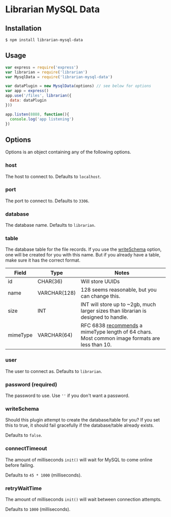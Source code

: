 # Librarian MySQL Data

## Installation

```
$ npm install librarian-mysql-data
```

## Usage

```js
var express = require('express')
var librarian = require('librarian')
var MysqlData = require('librarian-mysql-data')

var dataPlugin = new MysqlData(options) // see below for options
var app = express()
app.use('/files', librarian({
  data: dataPlugin
}))

app.listen(8888, function(){
  console.log('app listening')
})
```

## Options

Options is an object containing any of the following options.

### host

The host to connect to. Defaults to `localhost`.

### port

The port to connect to. Defaults to `3306`.

### database

The database name. Defaults to `librarian`.

### table

The database table for the file records. If you use the [writeSchema](#writeschema) option, one will be created for you with this name. But if you already have a table, make sure it has the correct format.

Field | Type | Notes
----- | ---- | -----
id | CHAR(36) | Will store UUIDs
name | VARCHAR(128) | 128 seems reasonable, but you can change this.
size | INT | INT will store up to ~2gb, much larger sizes than librarian is designed to handle.
mimeType | VARCHAR(64) | RFC 6838 [recommends](https://tools.ietf.org/html/rfc6838#section-4.2) a mimeType length of 64 chars. Most common image formats are less than 10.

### user

The user to connect as. Defaults to `librarian`.

### password (required)

The password to use. Use `''` if you don't want a password.

### writeSchema

Should this plugin attempt to create the database/table for you?
If you set this to true, it should fail gracefully if the database/table already exists.

Defaults to `false`.

### connectTimeout

The amount of milliseconds `init()` will wait for MySQL to come online before failing.

Defaults to `45 * 1000` (milliseconds).

### retryWaitTime

The amount of milliseconds `init()` will wait between connection attempts.

Defaults to `1000` (milliseconds).
